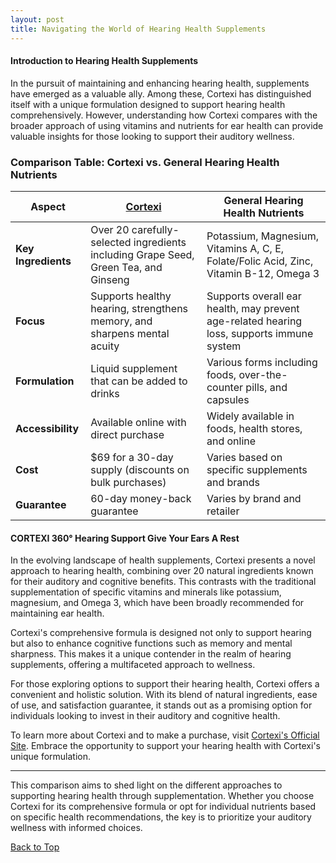 ```yaml
---
layout: post
title: Navigating the World of Hearing Health Supplements
---
```


#### Introduction to Hearing Health Supplements

In the pursuit of maintaining and enhancing hearing health, supplements have emerged as a valuable ally. Among these, Cortexi has distinguished itself with a unique formulation designed to support hearing health comprehensively. However, understanding how Cortexi compares with the broader approach of using vitamins and nutrients for ear health can provide valuable insights for those looking to support their auditory wellness.

### Comparison Table: Cortexi vs. General Hearing Health Nutrients

| **Aspect**                | [**Cortexi**](https://acc13ao1x-gtlapzwm8154ducc.hop.clickbank.net)                                                                 | **General Hearing Health Nutrients**                                      |
|---------------------------|----------------------------------------------------------------------------|---------------------------------------------------------------------------|
| **Key Ingredients**       | Over 20 carefully-selected ingredients including Grape Seed, Green Tea, and Ginseng | Potassium, Magnesium, Vitamins A, C, E, Folate/Folic Acid, Zinc, Vitamin B-12, Omega 3 |
| **Focus**                 | Supports healthy hearing, strengthens memory, and sharpens mental acuity  | Supports overall ear health, may prevent age-related hearing loss, supports immune system |
| **Formulation**           | Liquid supplement that can be added to drinks                             | Various forms including foods, over-the-counter pills, and capsules      |
| **Accessibility**         | Available online with direct purchase                                     | Widely available in foods, health stores, and online                     |
| **Cost**                  | $69 for a 30-day supply (discounts on bulk purchases)                     | Varies based on specific supplements and brands                           |
| **Guarantee**             | 60-day money-back guarantee                                               | Varies by brand and retailer                                              |

#### CORTEXI 360° Hearing Support Give Your Ears A Rest

In the evolving landscape of health supplements, Cortexi presents a novel approach to hearing health, combining over 20 natural ingredients known for their auditory and cognitive benefits. This contrasts with the traditional supplementation of specific vitamins and minerals like potassium, magnesium, and Omega 3, which have been broadly recommended for maintaining ear health.

Cortexi's comprehensive formula is designed not only to support hearing but also to enhance cognitive functions such as memory and mental sharpness. This makes it a unique contender in the realm of hearing supplements, offering a multifaceted approach to wellness.

For those exploring options to support their hearing health, Cortexi offers a convenient and holistic solution. With its blend of natural ingredients, ease of use, and satisfaction guarantee, it stands out as a promising option for individuals looking to invest in their auditory and cognitive health.

To learn more about Cortexi and to make a purchase, visit [Cortexi's Official Site](https://acc13ao1x-gtlapzwm8154ducc.hop.clickbank.net). Embrace the opportunity to support your hearing health with Cortexi's unique formulation.

---

This comparison aims to shed light on the different approaches to supporting hearing health through supplementation. Whether you choose Cortexi for its comprehensive formula or opt for individual nutrients based on specific health recommendations, the key is to prioritize your auditory wellness with informed choices.

[Back to Top](#blog-post-navigating-the-world-of-hearing-health-supplements)
